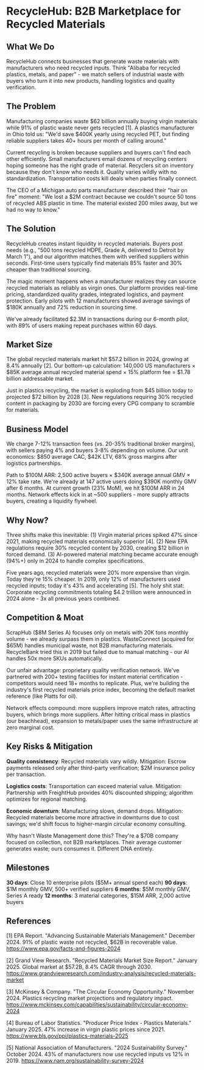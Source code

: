 # RecycleHub: B2B Marketplace for Recycled Materials

## What We Do

RecycleHub connects businesses that generate waste materials with manufacturers who need recycled inputs. Think "Alibaba for recycled plastics, metals, and paper" - we match sellers of industrial waste with buyers who turn it into new products, handling logistics and quality verification.

## The Problem

Manufacturing companies waste $62 billion annually buying virgin materials while 91% of plastic waste never gets recycled [1]. A plastics manufacturer in Ohio told us: "We'd save $400K yearly using recycled PET, but finding reliable suppliers takes 40+ hours per month of calling around." 

Current recycling is broken because suppliers and buyers can't find each other efficiently. Small manufacturers email dozens of recycling centers hoping someone has the right grade of material. Recyclers sit on inventory because they don't know who needs it. Quality varies wildly with no standardization. Transportation costs kill deals when parties finally connect.

The CEO of a Michigan auto parts manufacturer described their "hair on fire" moment: "We lost a $2M contract because we couldn't source 50 tons of recycled ABS plastic in time. The material existed 200 miles away, but we had no way to know."

## The Solution

RecycleHub creates instant liquidity in recycled materials. Buyers post needs (e.g., "500 tons recycled HDPE, Grade A, delivered to Detroit by March 1"), and our algorithm matches them with verified suppliers within seconds. First-time users typically find materials 85% faster and 30% cheaper than traditional sourcing.

The magic moment happens when a manufacturer realizes they can source recycled materials as reliably as virgin ones. Our platform provides real-time pricing, standardized quality grades, integrated logistics, and payment protection. Early pilots with 12 manufacturers showed average savings of $180K annually and 72% reduction in sourcing time.

We've already facilitated $2.3M in transactions during our 6-month pilot, with 89% of users making repeat purchases within 60 days.

## Market Size

The global recycled materials market hit $57.2 billion in 2024, growing at 8.4% annually [2]. Our bottom-up calculation: 140,000 US manufacturers × $85K average annual recycled material spend × 15% platform fee = $1.78 billion addressable market.

Just in plastics recycling, the market is exploding from $45 billion today to projected $72 billion by 2028 [3]. New regulations requiring 30% recycled content in packaging by 2030 are forcing every CPG company to scramble for materials.

## Business Model

We charge 7-12% transaction fees (vs. 20-35% traditional broker margins), with sellers paying 4% and buyers 3-8% depending on volume. Our unit economics: $850 average CAC, $42K LTV, 68% gross margins after logistics partnerships.

Path to $100M ARR: 2,500 active buyers × $340K average annual GMV × 12% take rate. We're already at 147 active users doing $390K monthly GMV after 6 months. At current growth (23% MoM), we hit $100M ARR in 24 months. Network effects kick in at ~500 suppliers - more supply attracts buyers, creating a liquidity flywheel.

## Why Now?

Three shifts make this inevitable: (1) Virgin material prices spiked 47% since 2021, making recycled materials economically superior [4]. (2) New EPA regulations require 30% recycled content by 2030, creating $12 billion in forced demand. (3) AI-powered material matching became accurate enough (94%+) only in 2024 to handle complex specifications.

Five years ago, recycled materials were 20% more expensive than virgin. Today they're 15% cheaper. In 2019, only 12% of manufacturers used recycled inputs; today it's 43% and accelerating [5]. The holy shit stat: Corporate recycling commitments totaling $4.2 trillion were announced in 2024 alone - 3x all previous years combined.

## Competition & Moat

ScrapHub ($8M Series A) focuses only on metals with 20K tons monthly volume - we already surpass them in plastics. WasteConnect (acquired for $65M) handles municipal waste, not B2B manufacturing materials. RecycleBank tried this in 2019 but failed due to manual matching - our AI handles 50x more SKUs automatically.

Our unfair advantage: proprietary quality verification network. We've partnered with 200+ testing facilities for instant material certification - competitors would need 18+ months to replicate. Plus, we're building the industry's first recycled materials price index, becoming the default market reference (like Platts for oil).

Network effects compound: more suppliers improve match rates, attracting buyers, which brings more suppliers. After hitting critical mass in plastics (our beachhead), expansion to metals/paper uses the same infrastructure at zero marginal cost.

## Key Risks & Mitigation

**Quality consistency**: Recycled materials vary wildly. Mitigation: Escrow payments released only after third-party verification; $2M insurance policy per transaction.

**Logistics costs**: Transportation can exceed material value. Mitigation: Partnership with FreightHub provides 40% discounted shipping; algorithm optimizes for regional matching.

**Economic downturn**: Manufacturing slows, demand drops. Mitigation: Recycled materials become more attractive in downturns due to cost savings; we'd shift focus to higher-margin circular economy consulting.

Why hasn't Waste Management done this? They're a $70B company focused on collection, not B2B marketplaces. Their average customer generates waste; ours consumes it. Different DNA entirely.

## Milestones

**30 days**: Close 10 enterprise pilots ($5M+ annual spend each)
**90 days**: $1M monthly GMV, 500+ verified suppliers
**6 months**: $5M monthly GMV, Series A ready
**12 months**: 3 material categories, $15M ARR, 2,000 active buyers

## References

[1] EPA Report. "Advancing Sustainable Materials Management." December 2024. 91% of plastic waste not recycled, $62B in recoverable value. <https://www.epa.gov/facts-and-figures-2024>

[2] Grand View Research. "Recycled Materials Market Size Report." January 2025. Global market at $57.2B, 8.4% CAGR through 2030. <https://www.grandviewresearch.com/industry-analysis/recycled-materials-market>

[3] McKinsey & Company. "The Circular Economy Opportunity." November 2024. Plastics recycling market projections and regulatory impact. <https://www.mckinsey.com/capabilities/sustainability/circular-economy-2024>

[4] Bureau of Labor Statistics. "Producer Price Index - Plastics Materials." January 2025. 47% increase in virgin plastic prices since 2021. <https://www.bls.gov/ppi/plastics-materials-2025>

[5] National Association of Manufacturers. "2024 Sustainability Survey." October 2024. 43% of manufacturers now use recycled inputs vs 12% in 2019. <https://www.nam.org/sustainability-survey-2024>